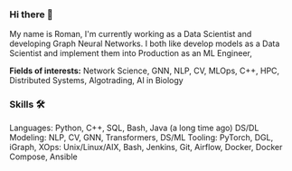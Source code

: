 ### Hi there 👋

My name is Roman, I'm currently working as a Data Scientist and developing Graph Neural Networks.
I both like develop models as a Data Scientist and implement them into Production as an ML Engineer,

**Fields of interests:** Network Science, GNN, NLP, CV, MLOps, C++, HPC, Distributed Systems, Algotrading, AI in Biology

### Skills 🛠️

Languages: Python, C++, SQL, Bash, Java (a long time ago)
DS/DL Modeling: NLP, CV, GNN, Transformers, 
DS/ML Tooling: PyTorch, DGL, iGraph,
XOps: Unix/Linux/AIX, Bash, Jenkins, Git, Airflow, Docker, Docker Compose, Ansible



<!--
**roman-4erkasov/roman-4erkasov** is a ✨ _special_ ✨ repository because its `README.md` (this file) appears on your GitHub profile.

Here are some ideas to get you started:

- 🔭 I’m currently working on ...
- 🌱 I’m currently learning ...
- 👯 I’m looking to collaborate on ...
- 🤔 I’m looking for help with ...
- 💬 Ask me about ...
- 📫 How to reach me: ...
- 😄 Pronouns: ...
- ⚡ Fun fact: ...
-->
